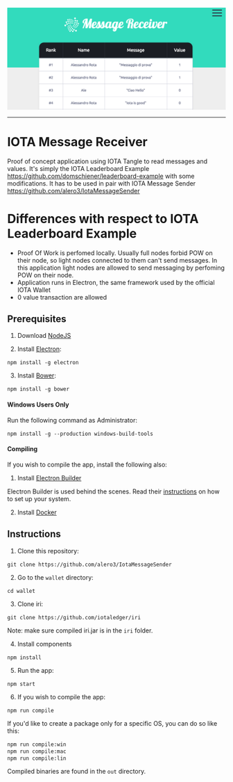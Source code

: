 ![Website](./images/receiver.png)

---

# IOTA Message Receiver

Proof of concept application using IOTA Tangle to read messages and values.
It's simply the IOTA Leaderboard Example https://github.com/domschiener/leaderboard-example with some modifications.
It  has to be used in pair with IOTA Message Sender https://github.com/alero3/IotaMessageSender

# Differences with respect to IOTA Leaderboard Example

* Proof Of Work is perfomed locally. Usually full nodes forbid POW on their node, so light nodes connected to them can't send messages. In this application light nodes are allowed to send messaging by perfoming POW on their node.
* Application runs in Electron, the same framework used by the official IOTA Wallet 
* 0 value transaction are allowed


## Prerequisites

1. Download [NodeJS](https://nodejs.org/en/download/)

2. Install [Electron](http://electron.atom.io):

  ```
  npm install -g electron
  ```

3. Install [Bower](https://bower.io/):

  ```
  npm install -g bower
  ```

#### Windows Users Only

  Run the following command as Administrator:

  ```
  npm install -g --production windows-build-tools
  ```

#### Compiling

If you wish to compile the app, install the following also: 

1. Install [Electron Builder](https://github.com/electron-userland/electron-builder)

 Electron Builder is used behind the scenes. Read their [instructions](https://github.com/electron-userland/electron-builder/wiki/Multi-Platform-Build) on how to set up your system.

2. Install [Docker](https://www.docker.com)

## Instructions

1. Clone this repository:

  ```
  git clone https://github.com/alero3/IotaMessageSender
  ```

2. Go to the `wallet` directory:

  ```
  cd wallet
  ```

3. Clone iri: 

  ```
  git clone https://github.com/iotaledger/iri
  ```

  Note: make sure compiled iri.jar is in the `iri` folder.
  
4. Install components

  ```
  npm install
  ```

5. Run the app:

  ```
  npm start
  ```

6. If you wish to compile the app: 

  ```
  npm run compile
  ```

  If you'd like to create a package only for a specific OS, you can do so like this: 

  ```
  npm run compile:win
  npm run compile:mac
  npm run compile:lin
  ```

  Compiled binaries are found in the `out` directory.

